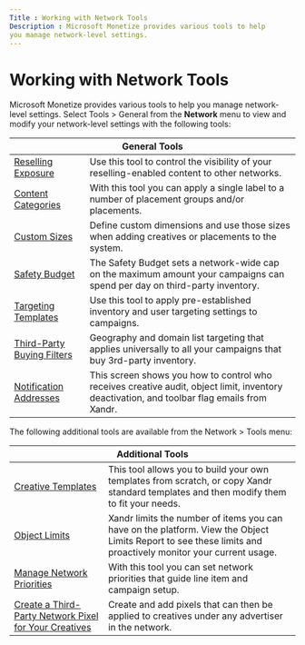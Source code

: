 ```yaml
---
Title : Working with Network Tools
Description : Microsoft Monetize provides various tools to help
you manage network-level settings.
---
```



# Working with Network Tools



Microsoft Monetize provides various tools to help
you manage network-level settings.
Select
Tools  \>
 General from the
**Network** menu to view and
modify your network-level settings with the following tools:

<div id="ID-000003e5__section-ee378c27-ad1d-492b-9206-d0db19eb8166"
>

<table id="ID-000003e5__table-4d74925e-337e-431d-a518-8b4be7059d9e"
class="table">
<thead class="thead">
<tr class="header row">
<th colspan="2"
id="ID-000003e5__table-4d74925e-337e-431d-a518-8b4be7059d9e__entry__1"
class="entry">General Tools</th>
</tr>
</thead>
<tbody class="tbody">
<tr class="odd row">
<td class="entry"
headers="ID-000003e5__table-4d74925e-337e-431d-a518-8b4be7059d9e__entry__1"><a
href="managing-your-inventory-reselling-exposure.html"
class="xref">Reselling Exposure</a></td>
<td class="entry"
headers="ID-000003e5__table-4d74925e-337e-431d-a518-8b4be7059d9e__entry__1">Use
this tool to control the visibility of your reselling-enabled content to
other networks.</td>
</tr>
<tr class="even row">
<td class="entry"
headers="ID-000003e5__table-4d74925e-337e-431d-a518-8b4be7059d9e__entry__1"><a
href="manage-custom-content-categories.html" class="xref">Content
Categories</a></td>
<td class="entry"
headers="ID-000003e5__table-4d74925e-337e-431d-a518-8b4be7059d9e__entry__1">With
this tool you can apply a single label to a number of placement groups
and/or placements.</td>
</tr>
<tr class="odd row">
<td class="entry"
headers="ID-000003e5__table-4d74925e-337e-431d-a518-8b4be7059d9e__entry__1"><a
href="managing-custom-creative-and-placement-sizes.html"
class="xref">Custom Sizes</a></td>
<td class="entry"
headers="ID-000003e5__table-4d74925e-337e-431d-a518-8b4be7059d9e__entry__1">Define
custom dimensions and use those sizes when adding creatives or
placements to the system.</td>
</tr>
<tr class="even row">
<td class="entry"
headers="ID-000003e5__table-4d74925e-337e-431d-a518-8b4be7059d9e__entry__1"><a
href="capping-daily-spend-on-third-party-inventory-safety-budget.html"
class="xref">Safety Budget</a></td>
<td class="entry"
headers="ID-000003e5__table-4d74925e-337e-431d-a518-8b4be7059d9e__entry__1">The
Safety Budget sets a network-wide cap on the maximum amount your
campaigns can spend per day on third-party inventory.</td>
</tr>
<tr class="odd row">
<td class="entry"
headers="ID-000003e5__table-4d74925e-337e-431d-a518-8b4be7059d9e__entry__1"><a
href="managing-targeting-templates.html" class="xref">Targeting
Templates</a></td>
<td class="entry"
headers="ID-000003e5__table-4d74925e-337e-431d-a518-8b4be7059d9e__entry__1">Use
this tool to apply pre-established inventory and user targeting settings
to campaigns.</td>
</tr>
<tr class="even row">
<td class="entry"
headers="ID-000003e5__table-4d74925e-337e-431d-a518-8b4be7059d9e__entry__1"><a
href="working-with-third-party-buying-filters.html"
class="xref">Third-Party Buying Filters</a></td>
<td class="entry"
headers="ID-000003e5__table-4d74925e-337e-431d-a518-8b4be7059d9e__entry__1">Geography
and domain list targeting that applies universally to all your campaigns
that buy 3rd-party inventory.</td>
</tr>
<tr class="odd row">
<td class="entry"
headers="ID-000003e5__table-4d74925e-337e-431d-a518-8b4be7059d9e__entry__1"><a
href="managing-notification-recipients.html" class="xref"
title="From the Network menu, you can control who receives email notifications from Xandr for various alerts, including creative audit, object limit, inventory deactivation, and toolbar flag alerts using your notification settings.">Notification
Addresses</a></td>
<td class="entry"
headers="ID-000003e5__table-4d74925e-337e-431d-a518-8b4be7059d9e__entry__1">This
screen shows you how to control who receives creative audit, object
limit, inventory deactivation, and toolbar flag emails from <span
class="ph">Xandr.</td>
</tr>
</tbody>
</table>

The following additional tools are available from the
Network 
\>  Tools menu:

<table id="ID-000003e5__table-681b8c40-5550-4f5b-be3f-8ae9644714da"
class="table">
<thead class="thead">
<tr class="header row">
<th colspan="2"
id="ID-000003e5__table-681b8c40-5550-4f5b-be3f-8ae9644714da__entry__1"
class="entry">Additional Tools</th>
</tr>
</thead>
<tbody class="tbody">
<tr class="odd row">
<td class="entry"
headers="ID-000003e5__table-681b8c40-5550-4f5b-be3f-8ae9644714da__entry__1"><a
href="creative-templates.html" class="xref"
title="If you want to customize the way creatives render, you can create your own templates from scratch, or you can copy Xandr standard templates and modify them to fit your needs.">Creative
Templates</a></td>
<td class="entry"
headers="ID-000003e5__table-681b8c40-5550-4f5b-be3f-8ae9644714da__entry__1">This
tool allows you to build your own templates from scratch, or copy <span
class="ph">Xandr standard templates and then modify them to fit
your needs.</td>
</tr>
<tr class="even row">
<td class="entry"
headers="ID-000003e5__table-681b8c40-5550-4f5b-be3f-8ae9644714da__entry__1"><a
href="viewing-your-object-limits.html" class="xref">Object
Limits</a></td>
<td class="entry"
headers="ID-000003e5__table-681b8c40-5550-4f5b-be3f-8ae9644714da__entry__1"><span
class="ph">Xandr limits the number of items you can have on the
platform. View the Object Limits Report to see these limits and
proactively monitor your current usage.</td>
</tr>
<tr class="odd row">
<td class="entry"
headers="ID-000003e5__table-681b8c40-5550-4f5b-be3f-8ae9644714da__entry__1"><a
href="manage-network-priorities.html" class="xref">Manage Network
Priorities</a></td>
<td class="entry"
headers="ID-000003e5__table-681b8c40-5550-4f5b-be3f-8ae9644714da__entry__1">With
this tool you can set network priorities that guide line item and
campaign setup.</td>
</tr>
<tr class="even row">
<td class="entry"
headers="ID-000003e5__table-681b8c40-5550-4f5b-be3f-8ae9644714da__entry__1"><a
href="create-a-third-party-network-pixel-for-your-creatives.html"
class="xref"
title="You can create third-party creative pixels at the advertiser level and then apply these pixels to some or all display creatives under that Network.">Create
a Third-Party Network Pixel for Your Creatives</a></td>
<td class="entry"
headers="ID-000003e5__table-681b8c40-5550-4f5b-be3f-8ae9644714da__entry__1">Create
and add pixels that can then be applied to creatives under any
advertiser in the network.</td>
</tr>
</tbody>
</table>






